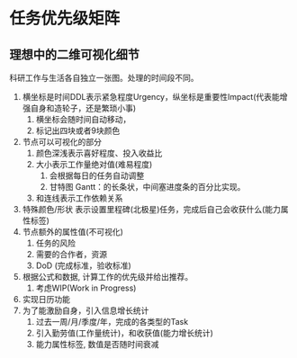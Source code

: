 # 任务优先级矩阵

## 理想中的二维可视化细节

科研工作与生活各自独立一张图。处理的时间段不同。

1. 横坐标是时间DDL表示紧急程度Urgency，纵坐标是重要性Impact(代表能增强自身和造轮子，还是繁琐小事)
   1. 横坐标会随时间自动移动，
   2. 标记出四块或者9块颜色
2. 节点可以可视化的部分
   1. 颜色深浅表示喜好程度、投入收益比
   2. 大小表示工作量绝对值(难易程度)
      1. 会根据每日的任务自动调整
      2. 甘特图 Gantt：的长条状，中间塞进度条的百分比实现。
   3. 和连线表示工作依赖关系
3. 特殊颜色/形状 表示设置里程碑(北极星)任务，完成后自己会收获什么(能力属性标签)
4. 节点额外的属性值(不可视化)
   1. 任务的风险
   2. 需要的合作者，资源
   3. DoD (完成标准，验收标准)
5. 根据公式和数据, 计算工作的优先级并给出推荐。
   1. 考虑WIP(Work in Progress)
6. 实现日历功能
7. 为了能激励自身，引入信息增长统计
   1. 过去一周/月/季度/年，完成的各类型的Task
   2. 引入勤劳值(工作量统计)，和收获值(能力增长统计)
   3. 能力属性标签, 数值是否随时间衰减